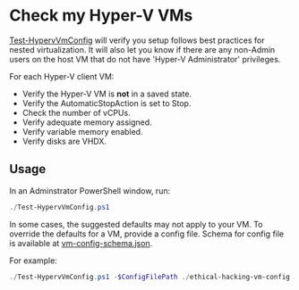# Check my Hyper-V VMs

[Test-HypervVmConfig](./Test-HypervVmConfig.ps1) will verify you setup follows best practices for nested virtualization.  It will also let you know if there are any non-Admin users on the host VM that do not have 'Hyper-V Administrator' privileges.  

For each Hyper-V client VM:

- Verify the Hyper-V VM is **not** in a saved state.  
- Verify the AutomaticStopAction is set to Stop.
- Check the number of vCPUs.
- Verify adequate memory assigned.
- Verify variable memory enabled.
- Verify disks are VHDX.

## Usage

In an Adminstrator PowerShell window, run:

```powershell
./Test-HypervVmConfig.ps1
```

In some cases, the suggested defaults may not apply to your VM.  To override the defaults for a VM, provide a config file.  Schema for config file is available at [vm-config-schema.json](vm-config-schema.json).

For example:

```powershell
./Test-HypervVmConfig.ps1 -$ConfigFilePath ./ethical-hacking-vm-config.json.
```